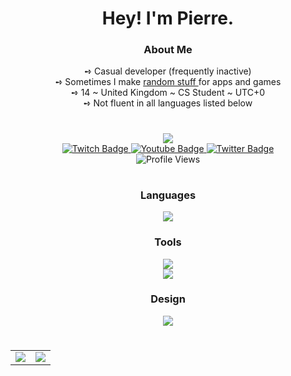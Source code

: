 <h1
    align="center">
    Hey! I'm Pierre.
</h1>

<h3
    align="center"
    style="font-weight: bold">
    About Me
</h3>

<div
    align="center">
    ➺ Casual developer (frequently inactive)
    <br>
    ➺ Sometimes I make
        <a
            href="https://github.com/Sylvorus?tab=repositories">
            random stuff
        </a>
    for apps and games
    <br>
    ➺ 14 ~ United Kingdom ~ CS Student ~ UTC+0
    <br>
    ➺ Not fluent in all languages listed below
</div>

#

<div
    align="center">
        <a
            href="https://discord.com/users/486463991586095104">
            <img
                src="https://lanyard.cnrad.dev/api/486463991586095104?borderRadius=10px&animated=:true&bg=282A3682&idleMessage=sylvorus+is+probably+sleeping+rn" />
        </a>
        <br>
        <div id="badges">
            <a href="https://twitch.tv/sylvorus">
            <img src="https://img.shields.io/badge/Twitch-9146FF?style=for-the-badge&logo=twitch&logoColor=white" alt="Twitch Badge"/>
          </a>
            <a href="https://www.youtube.com/channel/UC2gztxPWTrekNSwMjKTu3XA">
            <img src="https://img.shields.io/badge/YouTube-FF0000?style=for-the-badge&logo=youtube&logoColor=white" alt="Youtube Badge"/>
          </a>
            <a href="https://twitter.com/sylvorus">
            <img src="https://img.shields.io/badge/Twitter-1D9BF0?style=for-the-badge&logo=twitter&logoColor=white" alt="Twitter Badge"/>
          </a>
        </div>
        <img
            src="https://komarev.com/ghpvc/?username=Sylvorus&style=for-the-badge&color=DD6487" alt="Profile Views" />
</div>

#

<h3
    align="center"
    style="font-weight: bold">
    Languages
</h3>
<div
    align="center"
    style="margin-top: 10px">
    <img
        src="https://skillicons.dev/icons?i=js,kotlin,py,lua,html,css&theme=dark" />
</div>

<h3
    align="center"
    style="font-weight: bold">
    Tools
</h3>
<div
    align="center">
    <img
        src="https://skillicons.dev/icons?i=visualstudio,bash,git,github,githubactions,stackoverflow,linux&theme=dark" />
    <br>
    <img
        src="https://skillicons.dev/icons?i=regex,codepen,dotnet,discord&theme=dark" />
</div>

<h3
    align="center"
    style="font-weight: bold">
    Design
</h3>
<div
    align="center">
    <img
        src="https://skillicons.dev/icons?i=ae,ai,ps,blender&theme=dark" />
</div>

#

<table
    align="center">
    <tr
        align="center">
        <td
            align="center"
            style="padding=0;width=50%;">
            <img
                src="https://github-readme-stats.vercel.app/api/?username=Sylvorus&show_icons=true&hide_border=true&hide_title=true&count_private=true&theme=dracula" />
        </td>
        <td
            align="center"
            style="padding=0;width=50%;">
            <img
                src="https://github-readme-stats.quantumlytangled.vercel.app/api/top-langs/?username=Sylvorus&layout=compact&show_icons=true&hide_border=true&count_private=true&theme=dracula" />
        </td>
    </tr>
</table>
